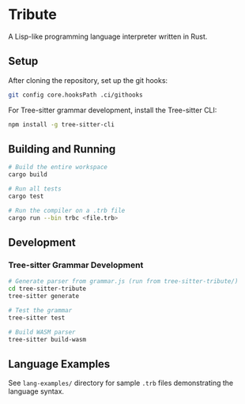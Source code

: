# Tribute

A Lisp-like programming language interpreter written in Rust.

## Setup

After cloning the repository, set up the git hooks:

```bash
git config core.hooksPath .ci/githooks
```

For Tree-sitter grammar development, install the Tree-sitter CLI:

```bash
npm install -g tree-sitter-cli
```

## Building and Running

```bash
# Build the entire workspace
cargo build

# Run all tests
cargo test

# Run the compiler on a .trb file
cargo run --bin trbc <file.trb>
```

## Development

### Tree-sitter Grammar Development

```bash
# Generate parser from grammar.js (run from tree-sitter-tribute/)
cd tree-sitter-tribute
tree-sitter generate

# Test the grammar
tree-sitter test

# Build WASM parser
tree-sitter build-wasm
```

## Language Examples

See `lang-examples/` directory for sample `.trb` files demonstrating the language syntax.